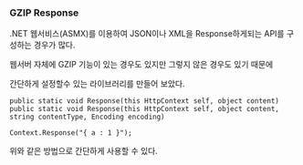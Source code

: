 ### GZIP Response

.NET 웹서비스(ASMX)를 이용하여 JSON이나 XML을 Response하게되는 API를 구성하는 경우가 많다.

웹서버 자체에 GZIP 기능이 있는 경우도 있지만 그렇지 않은 경우도 있기 때문에

간단하게 설정할수 있는 라이브러리를 만들어 보았다.

```
public static void Response(this HttpContext self, object content)
public static void Response(this HttpContext self, object content, string contentType, Encoding encoding)

Context.Response("{ a : 1 }");
```

위와 같은 방법으로 간단하게 사용할 수 있다.
